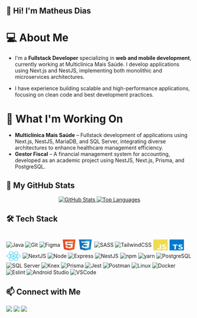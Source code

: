 ## 👋 Hi! I'm Matheus Dias
# 💻 About Me
- I'm a <strong>Fullstack Developer</strong> specializing in <strong>web and mobile development</strong>, currently working at Multiclínica Mais Saúde. I develop applications using Next.js and NestJS, implementing both monolithic and microservices architectures.

- I have experience building scalable and high-performance applications, focusing on clean code and best development practices.

# 🚀 What I'm Working On
- <strong>Multiclínica Mais Saúde</strong> – Fullstack development of applications using Next.js, NestJS, MariaDB, and SQL Server, integrating diverse architectures to enhance healthcare management efficiency.
- <strong>Gestor Fiscal</strong> – A financial management system for accounting, developed as an academic project using NestJS, Next.js, Prisma, and PostgreSQL.

## 🚀 My GitHub Stats

<div align="center">
  <a href="https://github.com/matheus-hi-dias">
    <picture>
      <source 
        srcset="https://github-readme-stats.vercel.app/api?username=matheus-hi-dias&show_icons=true&theme=transparent&hide_border=true&include_all_commits=true&count_private=true&hide_rank=true" 
        media="(prefers-color-scheme: light)" 
      />
      <img 
        src="https://github-readme-stats.vercel.app/api?username=matheus-hi-dias&show_icons=true&theme=transparent&hide_border=true&include_all_commits=true&count_private=true&hide_rank=true" 
        alt="GitHub Stats"
      />
    </picture>
    <picture>
      <source 
        srcset="https://github-readme-stats.vercel.app/api/top-langs/?username=matheus-hi-dias&layout=compact&langs_count=7&theme=transparent&hide_border=true" 
        media="(prefers-color-scheme: light)" 
      />
      <img 
        src="https://github-readme-stats.vercel.app/api/top-langs/?username=matheus-hi-dias&layout=compact&langs_count=7&theme=transparent&hide_border=true" 
        alt="Top Languages"
      />
    </picture>
  </a>
</div>



    
## 🛠️ Tech Stack
<div style="display: inline_block" align="left"><br>
  <img align="center" alt="Java" height="30" width="40" src="https://cdn.jsdelivr.net/gh/devicons/devicon@latest/icons/java/java-plain-wordmark.svg" />
  <img align="center" alt="Git" height="30" width="40" src="https://cdn.jsdelivr.net/gh/devicons/devicon@latest/icons/git/git-original.svg" />
  <img align="center" alt="Figma" height="30" width="40" src="https://cdn.jsdelivr.net/gh/devicons/devicon@latest/icons/figma/figma-original.svg" />
  <img align="center" alt="HTML" height="30" width="40" src="https://raw.githubusercontent.com/devicons/devicon/master/icons/html5/html5-original.svg">
  <img align="center" alt="CSS" height="30" width="40" src="https://raw.githubusercontent.com/devicons/devicon/master/icons/css3/css3-original.svg">
  <img align="center" alt="SASS" height="30" width="40" src="https://cdn.jsdelivr.net/gh/devicons/devicon@latest/icons/sass/sass-original.svg" />
  <img align="center" alt="TailwindCSS" height="30" width="40" src="https://cdn.jsdelivr.net/gh/devicons/devicon@latest/icons/tailwindcss/tailwindcss-original-wordmark.svg" />
  <img align="center" alt="JavaScript" height="30" width="40" src="https://raw.githubusercontent.com/devicons/devicon/master/icons/javascript/javascript-plain.svg">
  <img align="center" alt="TypeScript" height="30" width="40" src="https://raw.githubusercontent.com/devicons/devicon/master/icons/typescript/typescript-plain.svg">
  <img align="center" alt="React and React Native" height="30" width="40" src="https://raw.githubusercontent.com/devicons/devicon/master/icons/react/react-original.svg">
  <img align="center" alt="NextJS" height="30" width="40" src="https://cdn.jsdelivr.net/gh/devicons/devicon@latest/icons/nextjs/nextjs-original.svg" />
  <img align="center" alt="Node" height="30" width="40" src="https://cdn.jsdelivr.net/gh/devicons/devicon@latest/icons/nodejs/nodejs-original.svg" />
  <img align="center" alt="Express" height="30" width="40" src="https://cdn.jsdelivr.net/gh/devicons/devicon@latest/icons/express/express-original.svg" />
  <img align="center" alt="NestJS" height="30" width="40" src="https://cdn.jsdelivr.net/gh/devicons/devicon@latest/icons/nestjs/nestjs-original.svg" />
  <img align="center" alt="npm" height="30" width="40" src="https://cdn.jsdelivr.net/gh/devicons/devicon@latest/icons/npm/npm-original-wordmark.svg" />
  <img align="center" alt="yarn" height="30" width="40" src="https://cdn.jsdelivr.net/gh/devicons/devicon@latest/icons/yarn/yarn-original-wordmark.svg" />
  <img align="center" alt="PostgreSQL" height="30" width="40" src="https://cdn.jsdelivr.net/gh/devicons/devicon@latest/icons/postgresql/postgresql-original.svg" />
  <img align="center" alt="SQL Server" height="30" width="40" src="https://cdn.jsdelivr.net/gh/devicons/devicon@latest/icons/microsoftsqlserver/microsoftsqlserver-original.svg" />
  <img align="center" alt="Knex" height="30" width="40" src="https://cdn.jsdelivr.net/gh/devicons/devicon@latest/icons/knexjs/knexjs-original.svg" />
  <img align="center" alt="Prisma" height="30" width="40" src="https://cdn.jsdelivr.net/gh/devicons/devicon@latest/icons/prisma/prisma-original-wordmark.svg" />
  <img align="center" alt="Jest" height="30" width="40" src="https://cdn.jsdelivr.net/gh/devicons/devicon@latest/icons/jest/jest-plain.svg" />
  <img align="center" alt="Postman" height="30" width="40" src="https://cdn.jsdelivr.net/gh/devicons/devicon@latest/icons/postman/postman-original.svg" />
  <img align="center" alt="Linux" height="30" width="40" src="https://cdn.jsdelivr.net/gh/devicons/devicon@latest/icons/linux/linux-original.svg" />
  <img align="center" alt="Docker" height="30" width="40" src="https://cdn.jsdelivr.net/gh/devicons/devicon@latest/icons/docker/docker-original.svg" />
  <img align="center" alt="Eslint" height="30" width="40" src="https://cdn.jsdelivr.net/gh/devicons/devicon@latest/icons/eslint/eslint-plain-wordmark.svg" />
  <img align="center" alt="Android Studio" height="30" width="40" src="https://cdn.jsdelivr.net/gh/devicons/devicon@latest/icons/androidstudio/androidstudio-plain-wordmark.svg" />
  <img align="center" alt="VSCode" height="30" width="40" src="https://cdn.jsdelivr.net/gh/devicons/devicon@latest/icons/vscode/vscode-original-wordmark.svg" />

          
</div>
  
## 📫 Connect with Me

<div align="left"> 
  <a href="https://instagram.com/im_mhid" target="_blank"><img src="https://img.shields.io/badge/-Instagram-%23E4405F?style=for-the-badge&logo=instagram&logoColor=white" target="_blank"></a>
  <a href = "mailto:hmatheus031@gmail.com"><img src="https://img.shields.io/badge/-Gmail-D14836?style=for-the-badge&logo=gmail&logoColor=white" target="_blank"></a>
  <a href="https://www.linkedin.com/in/matheus-hi-dias" target="_blank"><img src="https://img.shields.io/badge/-LinkedIn-%230077B5?style=for-the-badge&logo=linkedin&logoColor=white" target="_blank"></a> 
</div>
<!---
matheus-hi-dias/matheus-hi-dias is a ✨ special ✨ repository because its `README.md` (this file) appears on your GitHub profile.
You can click the Preview link to take a look at your changes.
--->
